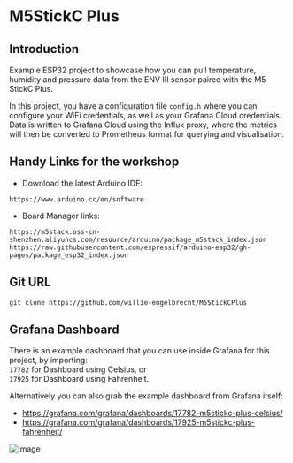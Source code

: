 # M5StickC Plus

## Introduction
Example ESP32 project to showcase how you can pull temperature, humidity and pressure data from the ENV III sensor paired with the M5 StickC Plus.

In this project, you have a configuration file ```config.h``` where you can configure your WiFi credentials, as well as your Grafana Cloud credentials. Data is written to Grafana Cloud using the Influx proxy, where the metrics will then be converted to Prometheus format for querying and visualisation. 

## Handy Links for the workshop
* Download the latest Arduino IDE:
```
https://www.arduino.cc/en/software
```

* Board Manager links:
```
https://m5stack.oss-cn-shenzhen.aliyuncs.com/resource/arduino/package_m5stack_index.json
https://raw.githubusercontent.com/espressif/arduino-esp32/gh-pages/package_esp32_index.json
```

## Git URL
```
git clone https://github.com/willie-engelbrecht/M5StickCPlus
```

## Grafana Dashboard
There is an example dashboard that you can use inside Grafana for this project, by importing:<br />
```17782``` for Dashboard using Celsius, or<br />
```17925``` for Dashboard using Fahrenheit. 

Alternatively you can also grab the example dashboard from Grafana itself: 
* https://grafana.com/grafana/dashboards/17782-m5stickc-plus-celsius/
* https://grafana.com/grafana/dashboards/17925-m5stickc-plus-fahrenheit/

![image](https://user-images.githubusercontent.com/1435796/210529949-2c301a6d-2f37-4e90-9fb9-1150d137b6ac.png)
